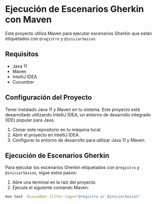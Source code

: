 # Ejecución de Escenarios Gherkin con Maven

Este proyecto utiliza Maven para ejecutar escenarios Gherkin que están etiquetados con `@registro` y `@iniciarSesion`.

## Requisitos

- Java 11
- Maven
- IntelliJ IDEA
- Cucumber

## Configuración del Proyecto

Tener instalado Java 11 y Maven en tu sistema. Este proyecto está desarrollado utilizando IntelliJ IDEA, un entorno de desarrollo integrado (IDE) popular para Java.

1. Clonar este repositorio en tu máquina local.
2. Abrir el proyecto en IntelliJ IDEA.
3. Configurar tu entorno de desarrollo para utilizar Java 11 y Maven.

## Ejecución de Escenarios Gherkin

Para ejecutar los escenarios Gherkin etiquetados con `@registro` y `@iniciarSesion`, sigue estos pasos:

1. Abre una terminal en la raíz del proyecto.
2. Ejecuta el siguiente comando Maven:

```bash
mvn test -Dcucumber.filter.tags="@registro or @iniciarSesion"
